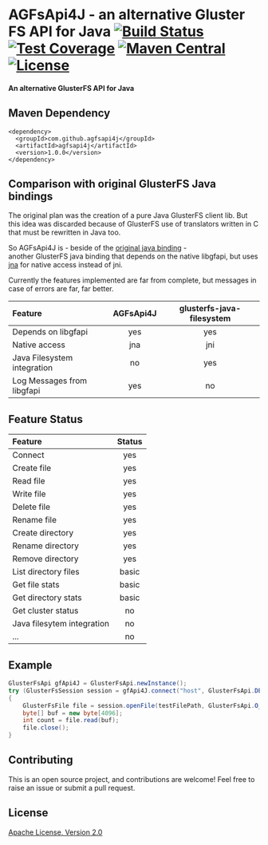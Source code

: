 # AGFsApi4J - an alternative Gluster FS API for Java [![Build Status](https://travis-ci.org/agfsapi4j/agfsapi4j.svg?branch=master)](https://travis-ci.org/agfsapi4j/agfsapi4j) [![Test Coverage](https://codecov.io/gh/agfsapi4j/agfsapi4j/branch/master/graph/badge.svg)](https://codecov.io/gh/agfsapi4j/agfsapi4j) [![Maven Central](https://img.shields.io/maven-central/v/com.github.agfsapi4j/agfsapi4j.svg)](https://search.maven.org/#search%7Cga%7C1%7Cagfsapi4j) [![License](https://img.shields.io/badge/License-Apache%202.0-blue.svg)](https://www.apache.org/licenses/LICENSE-2.0.txt)

#### An alternative GlusterFS API for Java

## Maven Dependency

```
<dependency>
  <groupId>com.github.agfsapi4j</groupId>
  <artifactId>agfsapi4j</artifactId>
  <version>1.0.0</version>
</dependency>
```

## Comparison with original GlusterFS Java bindings
The original plan was the creation of a pure Java GlusterFS client lib. But this idea was discarded because of GlusterFS use 
of translators written in C that must be rewritten in Java too.

So AGFsApi4J is  - beside of the [original java binding](https://github.com/gluster/glusterfs-java-filesystem) -  
another GlusterFS java binding that depends on the native libgfapi, but uses [jna](https://github.com/java-native-access/jna)
for native access instead of jni.

Currently the features implemented are far from complete, but messages in case of errors are far, far better.

| Feature                     | AGFsApi4J | glusterfs-java-filesystem |
|:--------------------------- |:---------:|:-------------------------:|
| Depends on libgfapi         |    yes    |             yes           |
| Native access               |    jna    |             jni           |
| Java Filesystem integration |    no     |             yes           |
| Log Messages from libgfapi  |    yes    |              no           |

## Feature Status

| Feature                     |   Status   |
|:--------------------------- |:----------:|
| Connect                     |     yes    |
| Create file                 |     yes    |
| Read file                   |     yes    |
| Write file                  |     yes    |
| Delete file                 |     yes    |
| Rename file                 |     yes    |
| Create directory            |     yes    |
| Rename directory            |     yes    |
| Remove directory            |     yes    |
| List directory files        |    basic   |
| Get file stats              |    basic   |
| Get directory stats         |    basic   |
| Get cluster status          |     no     |
| Java filesytem integration  |     no     |
| ...                         |     no     |

## Example
```java
GlusterFsApi gfApi4J = GlusterFsApi.newInstance();
try (GlusterFsSession session = gfApi4J.connect("host", GlusterFsApi.DEFAULT_PORT, "vol0");)
{
    GlusterFsFile file = session.openFile(testFilePath, GlusterFsApi.O_RDONLY);
    byte[] buf = new byte[4096];
    int count = file.read(buf);
    file.close();
}
```

## Contributing
This is an open source project, and contributions are welcome! Feel free to raise an issue or submit a pull request.

## License
[Apache License, Version 2.0](license)
